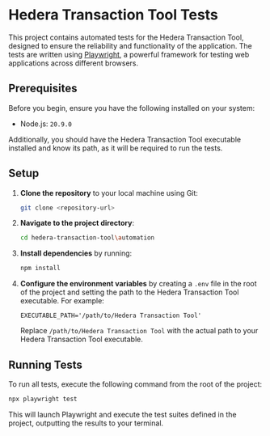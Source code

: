 # Hedera Transaction Tool Tests

This project contains automated tests for the Hedera Transaction Tool, designed to ensure the reliability and functionality of the application. The tests are written using [Playwright](https://playwright.dev/), a powerful framework for testing web applications across different browsers.

## Prerequisites

Before you begin, ensure you have the following installed on your system:

- Node.js: `20.9.0`

Additionally, you should have the Hedera Transaction Tool executable installed and know its path, as it will be required to run the tests.

## Setup

1. **Clone the repository** to your local machine using Git:

   ```bash
   git clone <repository-url>
   ```

2. **Navigate to the project directory**:

   ```bash
   cd hedera-transaction-tool\automation
   ```

3. **Install dependencies** by running:

   ```bash
   npm install
   ```

4. **Configure the environment variables** by creating a `.env` file in the root of the project and setting the path to the Hedera Transaction Tool executable. For example:
   ```env
   EXECUTABLE_PATH='/path/to/Hedera Transaction Tool'
   ```
   Replace `/path/to/Hedera Transaction Tool` with the actual path to your Hedera Transaction Tool executable.

## Running Tests

To run all tests, execute the following command from the root of the project:

```bash
npx playwright test
```

This will launch Playwright and execute the test suites defined in the project, outputting the results to your terminal.
